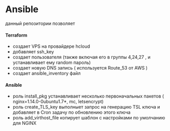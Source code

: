 # Ansible
данный репозитории позволяет 
#### Terraform 
  *  создает VPS на провайдере hcloud
  *  добавляет ssh_key
  *  создает пользователя (также включая его в группы 4,24,27 , и устанавливает ему random пароль)
  *  создает новую DNS запись ( используется Route_53 от AWS )
  *  создает ansible_inventory файл 
 
#### Ansible 
 * роль install_pkg  устанавливает несколько первоначальных пакетов (  nginx=1.14.0-0ubuntu1.7*, mc, letsencrypt)
 * роль create_TLS_key выполныет запрос на генерацию TSL ключа и добавляет в Cron задачу по обновлению этого ключа
 * роль add_virthost_file копирует шаблон с настройками по умолчанию для NGINX 
 
